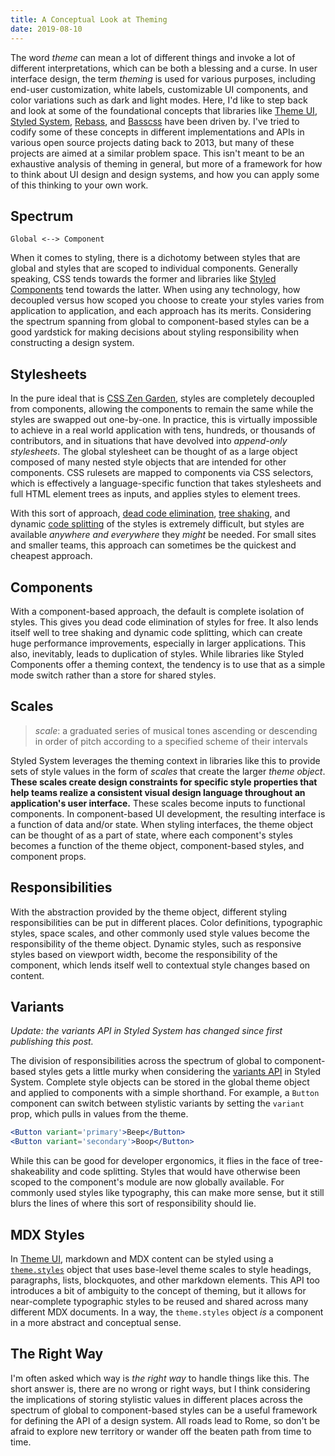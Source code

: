 ```yaml
---
title: A Conceptual Look at Theming
date: 2019-08-10
---
```


The word *theme* can mean a lot of different things and invoke a lot of different interpretations,
which can be both a blessing and a curse.
In user interface design, the term *theming* is used for various purposes, including end-user customization, white labels, customizable UI components, and color variations such as dark and light modes.
Here, I'd like to step back and look at some of the foundational concepts that libraries like [Theme UI][], [Styled System][], [Rebass][], and [Basscss][] have been driven by.
I've tried to codify some of these concepts in different implementations and APIs in various open source projects dating back to 2013,
but many of these projects are aimed at a similar problem space.
This isn't meant to be an exhaustive analysis of theming in general, but more of a framework for how to think about UI design and design systems,
and how you can apply some of this thinking to your own work.

## Spectrum

```
Global <--> Component
```

When it comes to styling, there is a dichotomy between styles that are global and styles that are scoped to individual components.
Generally speaking, CSS tends towards the former and libraries like [Styled Components][] tend towards the latter.
When using any technology, how decoupled versus how scoped you choose to create your styles varies from application to application,
and each approach has its merits.
Considering the spectrum spanning from global to component-based styles can be
a good yardstick for making decisions about styling responsibility when constructing a design system.

## Stylesheets

In the pure ideal that is [CSS Zen Garden][], styles are completely decoupled from components,
allowing the components to remain the same while the styles are swapped out one-by-one.
In practice, this is virtually impossible to achieve in a real world application with tens, hundreds, or thousands of contributors,
and in situations that have devolved into *append-only stylesheets*.
The global stylesheet can be thought of as a large object composed of many nested style objects that are intended for other components.
CSS rulesets are mapped to components via CSS selectors,
which is effectively a language-specific function
that takes stylesheets and full HTML element trees as inputs, and applies styles to element trees.

With this sort of approach, [dead code elimination][], [tree shaking][], and dynamic [code splitting][] of the styles is extremely difficult,
but styles are available *anywhere and everywhere* they *might* be needed.
For small sites and smaller teams, this approach can sometimes be the quickest and cheapest approach.

## Components

With a component-based approach, the default is complete isolation of styles.
This gives you dead code elimination of styles for free.
It also lends itself well to tree shaking and dynamic code splitting,
which can create huge performance improvements, especially in larger applications.
This also, inevitably, leads to duplication of styles.
While libraries like Styled Components offer a theming context,
the tendency is to use that as a simple mode switch rather than a store for shared styles.

## Scales

> *scale*: a graduated series of musical tones ascending or descending in order of pitch according to a specified scheme of their intervals

Styled System leverages the theming context in libraries like this to provide sets of style values in the form of *scales* that create the larger *theme object*.
**These scales create design constraints for specific style properties that help teams realize a consistent visual design language throughout an application's user interface.**
These scales become inputs to functional components.
In component-based UI development, the resulting interface is a function of data and/or state.
When styling interfaces, the theme object can be thought of as a part of state,
where each component's styles becomes a function of the theme object, component-based styles, and component props.


## Responsibilities

With the abstraction provided by the theme object, different styling responsibilities can be put in different places.
Color definitions, typographic styles, space scales, and other commonly used style values become the responsibility of the theme object.
Dynamic styles, such as responsive styles based on viewport width, become the responsibility of the component,
which lends itself well to contextual style changes based on content.

## Variants

*Update: the variants API in Styled System has changed since first publishing this post.*

The division of responsibilities across the spectrum of global to component-based styles
gets a little murky when considering the [variants API][] in Styled System.
Complete style objects can be stored in the global theme object and applied to components with a simple shorthand.
For example, a `Button` component can switch between stylistic variants by setting the `variant` prop, which pulls in values from the theme.

```jsx
<Button variant='primary'>Beep</Button>
<Button variant='secondary'>Boop</Button>
```

While this can be good for developer ergonomics, it flies in the face of tree-shakeability and code splitting.
Styles that would have otherwise been scoped to the component's module are now globally available.
For commonly used styles like typography, this can make more sense, but it still blurs the lines of where this sort of responsibility should lie.

## MDX Styles

In [Theme UI][], markdown and MDX content can be styled using a [`theme.styles`](https://theme-ui.com/styling-mdx) object that uses base-level theme scales to style headings, paragraphs, lists, blockquotes, and other markdown elements.
This API too introduces a bit of ambiguity to the concept of theming, but it allows for near-complete typographic styles to be reused and shared across many different MDX documents.
In a way, the `theme.styles` object *is* a component in a more abstract and conceptual sense.

## The Right Way

I'm often asked which way is *the right way* to handle things like this.
The short answer is, there are no wrong or right ways,
but I think considering the implications of storing stylistic values in different places
across the spectrum of global to component-based styles can be a useful framework
for defining the API of a design system.
All roads lead to Rome, so don't be afraid to explore new territory or wander off the beaten path from time to time.

<!-- Graph Theory -->

[theme ui]: https://theme-ui.com
[styled system]: https://styled-system.com
[rebass]: https://rebassjs.org
[basscss]: https://basscss.com
[styled components]: https://styled-components.com
[css zen garden]: http://www.csszengarden.com/
[dead code elimination]: https://en.wikipedia.org/wiki/Dead_code_elimination
[tree shaking]: https://en.wikipedia.org/wiki/Tree_shaking
[code splitting]: https://webpack.js.org/guides/code-splitting/
[variants api]: https://styled-system.com/variants
